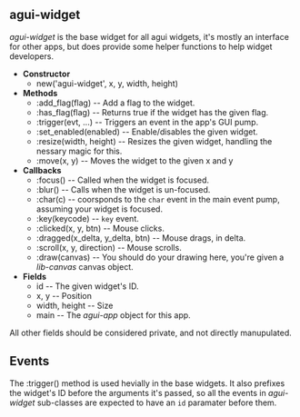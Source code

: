 agui-widget
-----------

_agui-widget_ is the base widget for all agui widgets, it's mostly an interface for other apps, but does provide some helper functions to help widget developers.

  * **Constructor**
    * new('agui-widget', x, y, width, height)
  * **Methods**
    * :add_flag(flag) -- Add a flag to the widget.
    * :has_flag(flag) -- Returns true if the widget has the given flag.
    * :trigger(evt, ...) -- Triggers an event in the app's GUI pump.
    * :set_enabled(enabled) -- Enable/disables the given widget.
    * :resize(width, height) -- Resizes the given widget, handling the nessary magic for this.
    * :move(x, y) -- Moves the widget to the given x and y
  * **Callbacks**
    * :focus() -- Called when the widget is focused.
    * :blur() -- Calls when the widget is un-focused.
    * :char(c) -- coorsponds to the `char` event in the main event pump, assuming your widget is focused.
    * :key(keycode) -- `key` event.
    * :clicked(x, y, btn) -- Mouse clicks.
    * :dragged(x_delta, y_delta, btn) -- Mouse drags, in delta.
    * :scroll(x, y, direction) -- Mouse scrolls.
    * :draw(canvas) -- You should do your drawing here, you're given a _lib-canvas_ canvas object.
  * **Fields**
  	* id -- The given widget's ID.
  	* x, y -- Position
  	* width, height -- Size
  	* main -- The _agui-app_ object for this app.

All other fields should be considered private, and not directly manupulated.

Events
------

The :trigger() method is used hevially in the base widgets. It also prefixes the widget's ID before the arguments it's passed, so all the events in _agui-widget_ sub-classes are expected to have an `id` paramater before them.